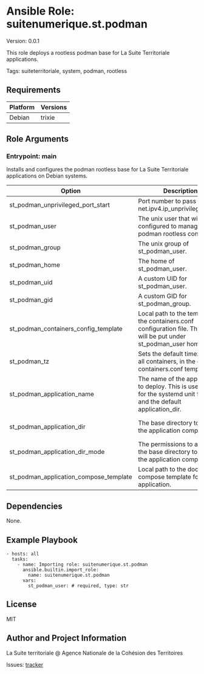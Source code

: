 <!-- BEGIN_ANSIBLE_DOCS -->
# Ansible Role: suitenumerique.st.podman
Version: 0.0.1

This role deploys a rootless podman base for La Suite Territoriale applications.

Tags: suiteterritoriale, system, podman, rootless

## Requirements

| Platform | Versions |
| -------- | -------- |
| Debian | trixie |

## Role Arguments


### Entrypoint: main

Installs and configures the podman rootless base for La Suite Territoriale applications on Debian systems.

|Option|Description|Type|Required|Default|
|---|---|---|---|---|
| st_podman_unprivileged_port_start | Port number to pass to sysctl net.ipv4.ip_unprivileged_port. | str | no |  |
| st_podman_user | The unix user that will be configured to manage the podman rootless containers. | str | yes |  |
| st_podman_group | The unix group of st_podman_user. | str | no | {{ st_podman_user }} |
| st_podman_home | The home of st_podman_user. | str | no | /opt/{{ st_podman_user }} |
| st_podman_uid | A custom UID for st_podman_user. | int | no |  |
| st_podman_gid | A custom GID for st_podman_group. | int | no |  |
| st_podman_containers_config_template | Local path to the template for the containers.conf configuration file. This file will be put under st_podman_user homedir. | str | no | containers.conf.j2 |
| st_podman_tz | Sets the default timezone for all containers, in the default containers.conf template. | str | no | UTC |
| st_podman_application_name | The name of the application to deploy. This is used mainly for the systemd unit filename and the default application_dir. | str | no |  |
| st_podman_application_dir | The base directory to deploy the application compose to. | str | no | {{ st_podman_home }}/{{ st_podman_application_name }} |
| st_podman_application_dir_mode | The permissions to apply to the base directory to deploy the application compose to. | str | no | 0750 |
| st_podman_application_compose_template | Local path to the docker compose template for the application. | str | no |  |



## Dependencies
None.

## Example Playbook

```
- hosts: all
  tasks:
    - name: Importing role: suitenumerique.st.podman
      ansible.builtin.import_role:
        name: suitenumerique.st.podman
      vars:
        st_podman_user: # required, type: str
```

## License

MIT

## Author and Project Information
La Suite territoriale @ Agence Nationale de la Cohésion des Territoires

Issues: [tracker](https://github.com/suitenumerique/st-ansible/issues)
<!-- END_ANSIBLE_DOCS -->
